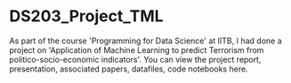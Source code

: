 # DS203_Project_TML
As part of the course 'Programming for Data Science' at IITB, I had done a project on 'Application of Machine Learning to predict Terrorism from politico-socio-economic indicators'. You can view the project report, presentation, associated papers, datafiles, code notebooks here.
